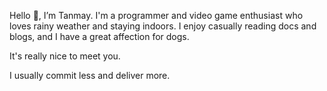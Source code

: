 Hello 👋, I’m Tanmay. I'm a programmer and video game enthusiast who loves rainy weather and staying indoors. I enjoy casually reading docs and blogs, and I have a great affection for dogs.

It's really nice to meet you.

I usually commit less and deliver more.
